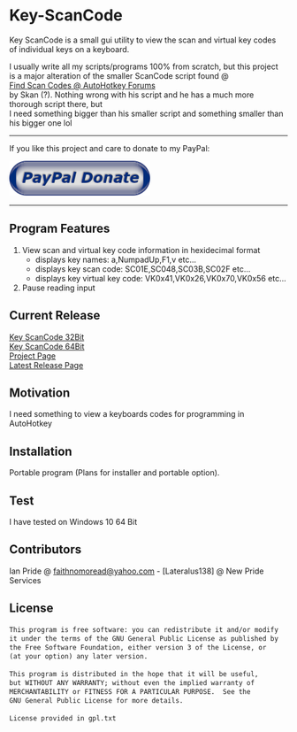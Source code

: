 # Key-ScanCode
Key ScanCode is a small gui utility to view the scan and virtual key codes<br />
of individual keys on a keyboard.<br />

I usually write all my scripts/programs 100% from scratch, but this project<br />
is a major alteration of the smaller ScanCode script found @<br />
[Find Scan Codes @ AutoHotkey Forums](https://autohotkey.com/board/topic/21105-crazy-scripting-scriptlet-to-find-scancode-of-a-key/)<br />
by Skan (?). Nothing wrong with his script and he has a much more thorough script there, but<br />
I need something bigger than his smaller script and something smaller than his bigger one lol<br />

---

If you like this project and care to donate to my PayPal:

[![PayPal Donation](./docs/media/images/paypal_donate_button.png)](https://paypal.me/ianapride?locale.x=en_US)

---

## Program Features
1. View scan and virtual key code information in hexidecimal format
	- displays key names: a,NumpadUp,F1,v etc...
	- displays key scan code: SC01E,SC048,SC03B,SC02F etc...
	- displays key virtual key code: VK0x41,VK0x26,VK0x70,VK0x56 etc...
2. Pause reading input
	
## Current Release
[Key ScanCode 32Bit](https://github.com/Lateralus138/Key-ScanCode/releases/download/1.9.30.18/KeyScanCode_32bit.exe)<br />
[Key ScanCode 64Bit](https://github.com/Lateralus138/Key-ScanCode/releases/download/1.9.30.18/KeyScanCode_64bit.exe)<br />
[Project Page](https://github.com/Lateralus138/Key-ScanCode)<br />
[Latest Release Page](https://github.com/Lateralus138/Key-ScanCode/releases/tag/1.9.30.18)<br />

## Motivation
I need something to view a keyboards codes for programming in AutoHotkey

## Installation

Portable program (Plans for installer and portable option).


## Test
I have tested on Windows 10 64 Bit

## Contributors

Ian Pride @ faithnomoread@yahoo.com - [Lateralus138] @ New Pride Services 

## License

	This program is free software: you can redistribute it and/or modify
    it under the terms of the GNU General Public License as published by
    the Free Software Foundation, either version 3 of the License, or
    (at your option) any later version.

    This program is distributed in the hope that it will be useful,
    but WITHOUT ANY WARRANTY; without even the implied warranty of
    MERCHANTABILITY or FITNESS FOR A PARTICULAR PURPOSE.  See the
    GNU General Public License for more details.

	License provided in gpl.txt